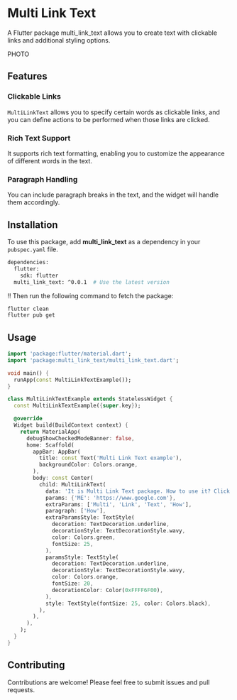 # Multi Link Text

A Flutter package multi_link_text allows you to create text with clickable links and additional styling options.

PHOTO

## Features

### Clickable Links

`MultiLinkText` allows you to specify certain words as clickable links, and you can define actions to be performed when those links are clicked.

### Rich Text Support

It supports rich text formatting, enabling you to customize the appearance of different words in the text.

### Paragraph Handling

You can include paragraph breaks in the text, and the widget will handle them accordingly.


## Installation

To use this package, add **multi_link_text** as a dependency in your `pubspec.yaml` file.

```bash
dependencies:
  flutter:
    sdk: flutter
  multi_link_text: ^0.0.1  # Use the latest version
```
‼️ Then run the following command to fetch the package:

```bash
flutter clean
flutter pub get
```


## Usage


```dart
import 'package:flutter/material.dart';
import 'package:multi_link_text/multi_link_text.dart';

void main() {
  runApp(const MultiLinkTextExample());
}

class MultiLinkTextExample extends StatelessWidget {
  const MultiLinkTextExample({super.key});

  @override
  Widget build(BuildContext context) {
    return MaterialApp(
      debugShowCheckedModeBanner: false,
      home: Scaffold(
        appBar: AppBar(
          title: const Text('Multi Link Text example'),
          backgroundColor: Colors.orange,
        ),
        body: const Center(
          child: MultiLinkText(
            data: 'It is Multi Link Text package. How to use it? Click ME !',
            params: {'ME': 'https://www.google.com'},
            extraParams: ['Multi', 'Link', 'Text', 'How'],
            paragraph: ['How'],
            extraParamsStyle: TextStyle(
              decoration: TextDecoration.underline,
              decorationStyle: TextDecorationStyle.wavy,
              color: Colors.green,
              fontSize: 25,
            ),
            paramsStyle: TextStyle(
              decoration: TextDecoration.underline,
              decorationStyle: TextDecorationStyle.wavy,
              color: Colors.orange,
              fontSize: 20,
              decorationColor: Color(0xFFFF6F00),
            ),
            style: TextStyle(fontSize: 25, color: Colors.black),
          ),
        ),
      ),
    );
  }
}


```

## Contributing

Contributions are welcome! Please feel free to submit issues and pull requests.